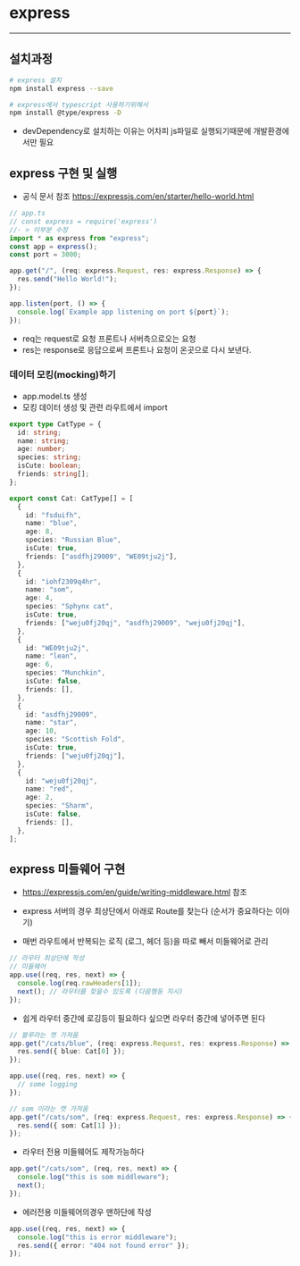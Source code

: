 # express

---

## 설치과정

```bash
# express 설치
npm install express --save

# express에서 typescript 사용하기위해서
npm install @type/express -D
```

- devDependency로 설치하는 이유는 어차피 js파일로 실행되기때문에 개발환경에서만 필요

## express 구현 및 실행

- 공식 문서 참조 https://expressjs.com/en/starter/hello-world.html

```javascript
// app.ts
// const express = require('express')
//- > 이부분 수정
import * as express from "express";
const app = express();
const port = 3000;

app.get("/", (req: express.Request, res: express.Response) => {
  res.send("Hello World!");
});

app.listen(port, () => {
  console.log(`Example app listening on port ${port}`);
});
```

- req는 request로 요청 프론트나 서버측으로오는 요청
- res는 response로 응답으로써 프론트나 요청이 온곳으로 다시 보낸다.

### 데이터 모킹(mocking)하기

- app.model.ts 생성
- 모킹 데이터 생성 및 관련 라우트에서 import

```typescript
export type CatType = {
  id: string;
  name: string;
  age: number;
  species: string;
  isCute: boolean;
  friends: string[];
};

export const Cat: CatType[] = [
  {
    id: "fsduifh",
    name: "blue",
    age: 8,
    species: "Russian Blue",
    isCute: true,
    friends: ["asdfhj29009", "WE09tju2j"],
  },
  {
    id: "iohf2309q4hr",
    name: "som",
    age: 4,
    species: "Sphynx cat",
    isCute: true,
    friends: ["weju0fj20qj", "asdfhj29009", "weju0fj20qj"],
  },
  {
    id: "WE09tju2j",
    name: "lean",
    age: 6,
    species: "Munchkin",
    isCute: false,
    friends: [],
  },
  {
    id: "asdfhj29009",
    name: "star",
    age: 10,
    species: "Scottish Fold",
    isCute: true,
    friends: ["weju0fj20qj"],
  },
  {
    id: "weju0fj20qj",
    name: "red",
    age: 2,
    species: "Sharm",
    isCute: false,
    friends: [],
  },
];
```

## express 미들웨어 구현

- https://expressjs.com/en/guide/writing-middleware.html 참조

- express 서버의 경우 최상단에서 아래로 Route를 찾는다 (순서가 중요하다는 이야기)

- 매번 라우트에서 반복되는 로직 (로그, 헤더 등)을 따로 빼서 미들웨어로 관리

```typescript
// 라우터 최상단에 작성
// 미들웨어
app.use((req, res, next) => {
  console.log(req.rawHeaders[1]);
  next(); // 라우터를 찾을수 있도록 (다음행동 지시)
});
```

- 쉽게 라우터 중간에 로깅등이 필요하다 싶으면 라우터 중간에 넣어주면 된다

```typescript
// 블루라는 캣 가져옴
app.get("/cats/blue", (req: express.Request, res: express.Response) => {
  res.send({ blue: Cat[0] });
});

app.use((req, res, next) => {
  // some logging
});

// som 이라는 캣 가져옴
app.get("/cats/som", (req: express.Request, res: express.Response) => {
  res.send({ som: Cat[1] });
});
```

- 라우터 전용 미들웨어도 제작가능하다

```typescript
app.get("/cats/som", (req, res, next) => {
  console.log("this is som middleware");
  next();
});
```

- 에러전용 미들웨어의경우 맨하단에 작성

```typescript
app.use((req, res, next) => {
  console.log("this is error middleware");
  res.send({ error: "404 not found error" });
});
```
